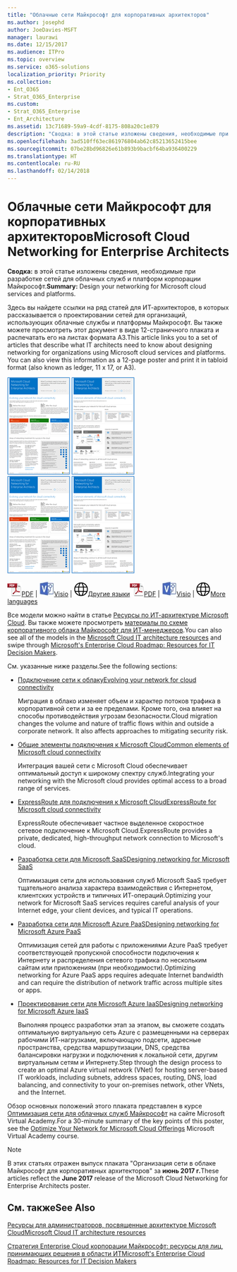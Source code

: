 ```yaml
---
title: "Облачные сети Майкрософт для корпоративных архитекторов"
ms.author: josephd
author: JoeDavies-MSFT
manager: laurawi
ms.date: 12/15/2017
ms.audience: ITPro
ms.topic: overview
ms.service: o365-solutions
localization_priority: Priority
ms.collection:
- Ent_O365
- Strat_O365_Enterprise
ms.custom:
- Strat_O365_Enterprise
- Ent_Architecture
ms.assetid: 13c71689-59a9-4cdf-8175-808a20c1e879
description: "Сводка: в этой статье изложены сведения, необходимые при разработке сетей для облачных служб и платформ корпорации Майкрософт."
ms.openlocfilehash: 3ad510ff63ec861976804ab62c85213652415bee
ms.sourcegitcommit: 07be28bd96826e61b893b9bacbf64ba936400229
ms.translationtype: HT
ms.contentlocale: ru-RU
ms.lasthandoff: 02/14/2018
---
```

# <a name="microsoft-cloud-networking-for-enterprise-architects"></a><span data-ttu-id="6ce41-103">Облачные сети Майкрософт для корпоративных архитекторов</span><span class="sxs-lookup"><span data-stu-id="6ce41-103">Microsoft Cloud Networking for Enterprise Architects</span></span>

 <span data-ttu-id="6ce41-104">**Сводка:** в этой статье изложены сведения, необходимые при разработке сетей для облачных служб и платформ корпорации Майкрософт.</span><span class="sxs-lookup"><span data-stu-id="6ce41-104">**Summary:** Design your networking for Microsoft cloud services and platforms.</span></span>
  
<span data-ttu-id="6ce41-p101">Здесь вы найдете ссылки на ряд статей для ИТ-архитекторов, в которых рассказывается о проектировании сетей для организаций, использующих облачные службы и платформы Майкрософт. Вы также можете просмотреть этот документ в виде 12-страничного плаката и распечатать его на листах формата A3.</span><span class="sxs-lookup"><span data-stu-id="6ce41-p101">This article links you to a set of articles that describe what IT architects need to know about designing networking for organizations using Microsoft cloud services and platforms. You can also view this information as a 12-page poster and print it in tabloid format (also known as ledger, 11 x 17, or A3).</span></span>
  
<span data-ttu-id="6ce41-107">[![Эскиз: модель организации сети в облаке Майкрософт](images/95e8ab6a-b4d0-4836-acc1-b0b77ebf46e6.png)  
](https://go.microsoft.com/fwlink/p/?linkid=842073)</span><span class="sxs-lookup"><span data-stu-id="6ce41-107">[![Thumb image for Microsoft cloud networking model](images/95e8ab6a-b4d0-4836-acc1-b0b77ebf46e6.png)  
](https://go.microsoft.com/fwlink/p/?linkid=842073)</span></span>
  
<span data-ttu-id="6ce41-108">![PDF-файл](images/ITPro_Other_PDFicon.png)[PDF](https://go.microsoft.com/fwlink/p/?linkid=842073) | ![Файл Visio](images/ITPro_Other_VisioIcon.jpg)[Visio](https://go.microsoft.com/fwlink/p/?linkid=842074) | ![Страница с версиями на других языках](images/e16c992d-b0f8-48ae-bf44-db7a9fcaab9e.png)[Другие языки](https://www.microsoft.com/download/details.aspx?id=54425)</span><span class="sxs-lookup"><span data-stu-id="6ce41-108">![PDF file](images/ITPro_Other_PDFicon.png)[PDF](https://go.microsoft.com/fwlink/p/?linkid=842073) | ![Visio file](images/ITPro_Other_VisioIcon.jpg)[Visio](https://go.microsoft.com/fwlink/p/?linkid=842074) | ![See a page with versions in additional languages](images/e16c992d-b0f8-48ae-bf44-db7a9fcaab9e.png)[More languages](https://www.microsoft.com/download/details.aspx?id=54425)</span></span>
  
<span data-ttu-id="6ce41-109">Все модели можно найти в статье [Ресурсы по ИТ-архитектуре Microsoft Cloud](microsoft-cloud-it-architecture-resources.md). Вы также можете просмотреть [материалы по схеме корпоративного облака Майкрософт для ИТ-менеджеров](https://aka.ms/cloudarchitecture).</span><span class="sxs-lookup"><span data-stu-id="6ce41-109">You can also see all of the models in the [Microsoft Cloud IT architecture resources](microsoft-cloud-it-architecture-resources.md) and swipe through [Microsoft's Enterprise Cloud Roadmap: Resources for IT Decision Makers](https://aka.ms/cloudarchitecture).</span></span>
  
<span data-ttu-id="6ce41-110">См. указанные ниже разделы.</span><span class="sxs-lookup"><span data-stu-id="6ce41-110">See the following sections:</span></span>
  
- [<span data-ttu-id="6ce41-111">Подключение сети к облаку</span><span class="sxs-lookup"><span data-stu-id="6ce41-111">Evolving your network for cloud connectivity</span></span>](evolving-your-network-for-cloud-connectivity.md)
    
    <span data-ttu-id="6ce41-p102">Миграция в облако изменяет объем и характер потоков трафика в корпоративной сети и за ее пределами. Кроме того, она влияет на способы противодействия угрозам безопасности.</span><span class="sxs-lookup"><span data-stu-id="6ce41-p102">Cloud migration changes the volume and nature of traffic flows within and outside a corporate network. It also affects approaches to mitigating security risk.</span></span>
    
- [<span data-ttu-id="6ce41-114">Общие элементы подключения к Microsoft Cloud</span><span class="sxs-lookup"><span data-stu-id="6ce41-114">Common elements of Microsoft cloud connectivity</span></span>](common-elements-of-microsoft-cloud-connectivity.md)
    
    <span data-ttu-id="6ce41-115">Интеграция вашей сети с Microsoft Cloud обеспечивает оптимальный доступ к широкому спектру служб.</span><span class="sxs-lookup"><span data-stu-id="6ce41-115">Integrating your networking with the Microsoft cloud provides optimal access to a broad range of services.</span></span>
    
- [<span data-ttu-id="6ce41-116">ExpressRoute для подключения к Microsoft Cloud</span><span class="sxs-lookup"><span data-stu-id="6ce41-116">ExpressRoute for Microsoft cloud connectivity</span></span>](expressroute-for-microsoft-cloud-connectivity.md)
    
    <span data-ttu-id="6ce41-117">ExpressRoute обеспечивает частное выделенное скоростное сетевое подключение к Microsoft Cloud.</span><span class="sxs-lookup"><span data-stu-id="6ce41-117">ExpressRoute provides a private, dedicated, high-throughput network connection to Microsoft's cloud.</span></span>
    
- [<span data-ttu-id="6ce41-118">Разработка сети для Microsoft SaaS</span><span class="sxs-lookup"><span data-stu-id="6ce41-118">Designing networking for Microsoft SaaS</span></span>](designing-networking-for-microsoft-saas.md)
    
    <span data-ttu-id="6ce41-119">Оптимизация сети для использования служб Microsoft SaaS требует тщательного анализа характера взаимодействия с Интернетом, клиентских устройств и типичных ИТ-операций.</span><span class="sxs-lookup"><span data-stu-id="6ce41-119">Optimizing your network for Microsoft SaaS services requires careful analysis of your Internet edge, your client devices, and typical IT operations.</span></span>
    
- [<span data-ttu-id="6ce41-120">Разработка сети для Microsoft Azure PaaS</span><span class="sxs-lookup"><span data-stu-id="6ce41-120">Designing networking for Microsoft Azure PaaS</span></span>](designing-networking-for-microsoft-azure-paas.md)
    
    <span data-ttu-id="6ce41-121">Оптимизация сетей для работы с приложениями Azure PaaS требует соответствующей пропускной способности подключения к Интернету и распределения сетевого трафика по нескольким сайтам или приложениям (при необходимости).</span><span class="sxs-lookup"><span data-stu-id="6ce41-121">Optimizing networking for Azure PaaS apps requires adequate Internet bandwidth and can require the distribution of network traffic across multiple sites or apps.</span></span>
    
- [<span data-ttu-id="6ce41-122">Проектирование сети для Microsoft Azure IaaS</span><span class="sxs-lookup"><span data-stu-id="6ce41-122">Designing networking for Microsoft Azure IaaS</span></span>](designing-networking-for-microsoft-azure-iaas.md)
    
    <span data-ttu-id="6ce41-123">Выполняя процесс разработки этап за этапом, вы сможете создать оптимальную виртуальную сеть Azure с размещенными на серверах рабочими ИТ-нагрузками, включающую подсети, адресные пространства, средства маршрутизации, DNS, средства балансировки нагрузки и подключения к локальной сети, другим виртуальным сетям и Интернету.</span><span class="sxs-lookup"><span data-stu-id="6ce41-123">Step through the design process to create an optimal Azure virtual network (VNet) for hosting server-based IT workloads, including subnets, address spaces, routing, DNS, load balancing, and connectivity to your on-premises network, other VNets, and the Internet.</span></span>
    
<span data-ttu-id="6ce41-124">Обзор основных положений этого плаката представлен в курсе [Оптимизация сети для облачных служб Майкрософт](https://mva.microsoft.com/ru-RU/training-courses/optimize-your-network-for-microsoft-cloud-offerings-17743) на сайте Microsoft Virtual Academy.</span><span class="sxs-lookup"><span data-stu-id="6ce41-124">For a 30-minute summary of the key points of this poster, see the [Optimize Your Network for Microsoft Cloud Offerings](https://mva.microsoft.com/ru-RU/training-courses/optimize-your-network-for-microsoft-cloud-offerings-17743) Microsoft Virtual Academy course.</span></span>
  
> [!NOTE]
> <span data-ttu-id="6ce41-125">В этих статьях отражен выпуск плаката "Организация сети в облаке Майкрософт для корпоративных архитекторов" за **июнь 2017 г.**</span><span class="sxs-lookup"><span data-stu-id="6ce41-125">These articles reflect the **June 2017** release of the Microsoft Cloud Networking for Enterprise Architects poster.</span></span>
  
## <a name="see-also"></a><span data-ttu-id="6ce41-126">См. также</span><span class="sxs-lookup"><span data-stu-id="6ce41-126">See Also</span></span>

[<span data-ttu-id="6ce41-127">Ресурсы для администраторов, посвященные архитектуре Microsoft Cloud</span><span class="sxs-lookup"><span data-stu-id="6ce41-127">Microsoft Cloud IT architecture resources</span></span>](microsoft-cloud-it-architecture-resources.md)

[<span data-ttu-id="6ce41-128">Стратегия Enterprise Cloud корпорации Майкрософт: ресурсы для лиц, принимающих решения в области ИТ</span><span class="sxs-lookup"><span data-stu-id="6ce41-128">Microsoft's Enterprise Cloud Roadmap: Resources for IT Decision Makers</span></span>](https://sway.com/FJ2xsyWtkJc2taRD)



